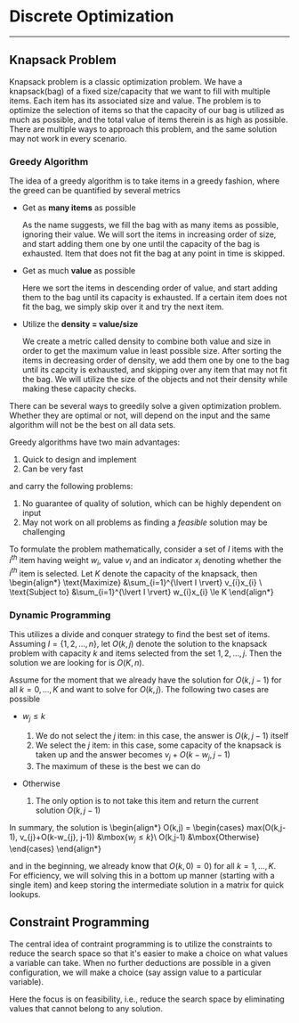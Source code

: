 # Discrete Optimization
***

## Knapsack Problem
Knapsack problem is a classic optimization problem. We have a knapsack(bag) of a fixed size/capacity that we want to fill with multiple items. Each item has its associated size and value. The problem is to optimize the selection of items so that the capacity of our bag is utilized as much as possible, and the total value of items therein is as high as possible. There are multiple ways to approach this problem, and the same solution may not work in every scenario.

### Greedy Algorithm
The idea of a greedy algorithm is to take items in a greedy fashion, where the greed can be quantified by several metrics

*   Get as **many items** as possible
    
    As the name suggests, we fill the bag with as many items as possible, ignoring their value. We will sort the items in increasing order of size, and start adding them one by one until the capacity of the bag is exhausted. Item that does not fit the bag at any point in time is skipped.
*   Get as much **value** as possible
    
    Here we sort the items in descending order of value, and start adding them to the bag until its capacity is exhausted. If a certain item does not fit the bag, we simply skip over it and try the next item.
*   Utilize the **density = value/size**
    
    We create a metric called density to combine both value and size in order to get the maximum value in least possible size. After sorting the items in decreasing order of density, we add them one by one to the bag until its capcity is exhausted, and skipping over any item that may not fit the bag. We will utilize the size of the objects and not their density while making these capacity checks.

There can be several ways to greedily solve a given optimization problem. Whether they are optimal or not, will depend on the input and the same algorithm will not be the best on all data sets.

Greedy algorithms have two main advantages:

1. Quick to design and implement
2. Can be very fast

and carry the following problems:

1. No guarantee of quality of solution, which can be highly dependent on input
2. May not work on all problems as finding a _feasible_ solution may be challenging

To formulate the problem mathematically, consider a set of $I$ items with the $i^{th}$ item having weight $w_{i}$, value $v_{i}$ and an indicator $x_{i}$ denoting whether the $i^{th}$ item is selected. Let $K$ denote the capacity of the knapsack, then
\begin{align*}
    \text{Maximize} &\sum_{i=1}^{\lvert I \rvert} v_{i}x_{i} \\
    \text{Subject to} &\sum_{i=1}^{\lvert I \rvert} w_{i}x_{i} \le K
\end{align*}

### Dynamic Programming
This utilizes a divide and conquer strategy to find the best set of items. Assuming $I=\{1,2,\ldots,n\}$, let $O(k,j$) denote the solution to the knapsack problem with capacity $k$ and items selected from the set ${1,2,\ldots,j}$. Then the solution we are looking for is $O(K,n)$.

Assume for the moment that we already have the solution for $O(k,j-1)$ for all $k={0,\ldots,K}$ and want to solve for $O(k,j)$. The following two cases are possible

* $w_{j} \le k$
    
    1. We do not select the $j$ item: in this case, the answer is $O(k,j-1)$ itself
    2. We select the $j$ item: in this case, some capacity of the knapsack is taken up and the answer becomes $v_{j}+O(k-w_{j}, j-1)$
    3. The maximum of these is the best we can do

* Otherwise
    
    1. The only option is to not take this item and return the current solution $O(k,j-1)$

In summary, the solution is
\begin{align*}
    O(k,j) = \begin{cases} max(O(k,j-1), v_{j}+O(k-w_{j}, j-1)) &\mbox{$w_{j} \le k$}\\
                            O(k,j-1) &\mbox{Otherwise} \end{cases}
\end{align*}

and in the beginning, we already know that $O(k,0) = 0)$ for all $k=1,\ldots,K$. For efficiency, we will solving this in a bottom up manner (starting with a single item) and keep storing the intermediate solution in a matrix for quick lookups.

## Constraint Programming
The central idea of contraint programming is to utilize the constraints to reduce the search space so that it's easier to make a choice on what values a variable can take. When no further deductions are possible in a given configuration, we will make a choice (say assign value to a particular variable).

Here the focus is on feasibility, i.e., reduce the search space by eliminating values that cannot belong to any solution.
